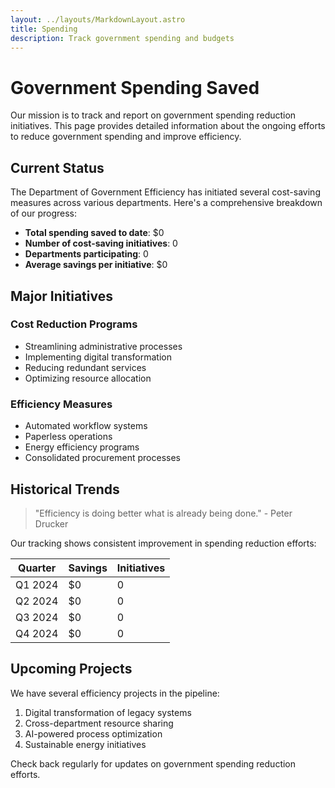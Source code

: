 ```yaml
---
layout: ../layouts/MarkdownLayout.astro
title: Spending
description: Track government spending and budgets
---
```


# Government Spending Saved

Our mission is to track and report on government spending reduction initiatives. This page provides detailed information about the ongoing efforts to reduce government spending and improve efficiency.

## Current Status

The Department of Government Efficiency has initiated several cost-saving measures across various departments. Here's a comprehensive breakdown of our progress:

- **Total spending saved to date**: $0
- **Number of cost-saving initiatives**: 0
- **Departments participating**: 0
- **Average savings per initiative**: $0

## Major Initiatives

### Cost Reduction Programs
- Streamlining administrative processes
- Implementing digital transformation
- Reducing redundant services
- Optimizing resource allocation

### Efficiency Measures
- Automated workflow systems
- Paperless operations
- Energy efficiency programs
- Consolidated procurement processes

## Historical Trends

> "Efficiency is doing better what is already being done." - Peter Drucker

Our tracking shows consistent improvement in spending reduction efforts:

| Quarter | Savings | Initiatives |
|---------|----------|------------|
| Q1 2024 | $0 | 0 |
| Q2 2024 | $0 | 0 |
| Q3 2024 | $0 | 0 |
| Q4 2024 | $0 | 0 |

## Upcoming Projects

We have several efficiency projects in the pipeline:

1. Digital transformation of legacy systems
2. Cross-department resource sharing
3. AI-powered process optimization
4. Sustainable energy initiatives

Check back regularly for updates on government spending reduction efforts.